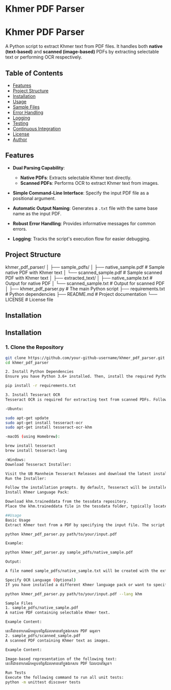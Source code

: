# Khmer PDF Parser

# Khmer PDF Parser

A Python script to extract Khmer text from PDF files. It handles both **native (text-based)** and **scanned (image-based)** PDFs by extracting selectable text or performing OCR respectively.

## Table of Contents

- [Features](#features)
- [Project Structure](#project-structure)
- [Installation](#installation)
- [Usage](#usage)
- [Sample Files](#sample-files)
- [Error Handling](#error-handling)
- [Logging](#logging)
- [Testing](#testing)
- [Continuous Integration](#continuous-integration)
- [License](#license)
- [Author](#author)

## Features

- **Dual Parsing Capability**:
  - **Native PDFs**: Extracts selectable Khmer text directly.
  - **Scanned PDFs**: Performs OCR to extract Khmer text from images.

- **Simple Command-Line Interface**: Specify the input PDF file as a positional argument.

- **Automatic Output Naming**: Generates a `.txt` file with the same base name as the input PDF.

- **Robust Error Handling**: Provides informative messages for common errors.

- **Logging**: Tracks the script's execution flow for easier debugging.

## Project Structure

khmer_pdf_parser/
│
├── sample_pdfs/
│   ├── native_sample.pdf        # Sample native PDF with Khmer text
│   └── scanned_sample.pdf       # Sample scanned PDF with Khmer text
│
├── extracted_text/
│   ├── native_sample.txt        # Output for native PDF
│   └── scanned_sample.txt       # Output for scanned PDF
│
├── khmer_pdf_parser.py          # The main Python script
├── requirements.txt             # Python dependencies
├── README.md                    # Project documentation
└── LICENSE                      # License file


## Installation

## Installation

### 1. Clone the Repository

```bash
git clone https://github.com/your-github-username/khmer_pdf_parser.git
cd khmer_pdf_parser

2. Install Python Dependencies
Ensure you have Python 3.6+ installed. Then, install the required Python packages using pip:

pip install -r requirements.txt

3. Install Tesseract OCR
Tesseract OCR is required for extracting text from scanned PDFs. Follow the instructions based on your operating system.

-Ubuntu:

sudo apt-get update
sudo apt-get install tesseract-ocr
sudo apt-get install tesseract-ocr-khm

-macOS (using Homebrew):

brew install tesseract
brew install tesseract-lang

-Windows:
Download Tesseract Installer:

Visit the UB Mannheim Tesseract Releases and download the latest installer.
Run the Installer:

Follow the installation prompts. By default, Tesseract will be installed in C:\Program Files\Tesseract-OCR\.
Install Khmer Language Pack:

Download khm.traineddata from the tessdata repository.
Place the khm.traineddata file in the tessdata folder, typically located at C:\Program Files\Tesseract-OCR\tessdata\.

##Usage
Basic Usage
Extract Khmer text from a PDF by specifying the input file. The script will automatically generate a .txt file with the extracted text.

python khmer_pdf_parser.py path/to/your/input.pdf

Example:

python khmer_pdf_parser.py sample_pdfs/native_sample.pdf

Output:

A file named sample_pdfs/native_sample.txt will be created with the extracted Khmer text.

Specify OCR Language (Optional)
If you have installed a different Khmer language pack or want to specify a different language code, use the --lang flag:

python khmer_pdf_parser.py path/to/your/input.pdf --lang khm

Sample Files
1. sample_pdfs/native_sample.pdf
A native PDF containing selectable Khmer text.

Example Content:

នេះគឺជាឧទាហរណ៍អត្ថបទខ្មែរដែលមាននៅក្នុងឯកសារ PDF ធម្មតា។
2. sample_pdfs/scanned_sample.pdf
A scanned PDF containing Khmer text as images.

Example Content:

Image-based representation of the following text:
នេះគឺជាឧទាហរណ៍អត្ថបទខ្មែរដែលមាននៅក្នុងឯកសារ PDF ដែលបានស្កែន។

Run Tests
Execute the following command to run all unit tests:
python -m unittest discover tests
